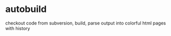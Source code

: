 # autobuild
checkout code from subversion, build, parse output into colorful html pages with history
